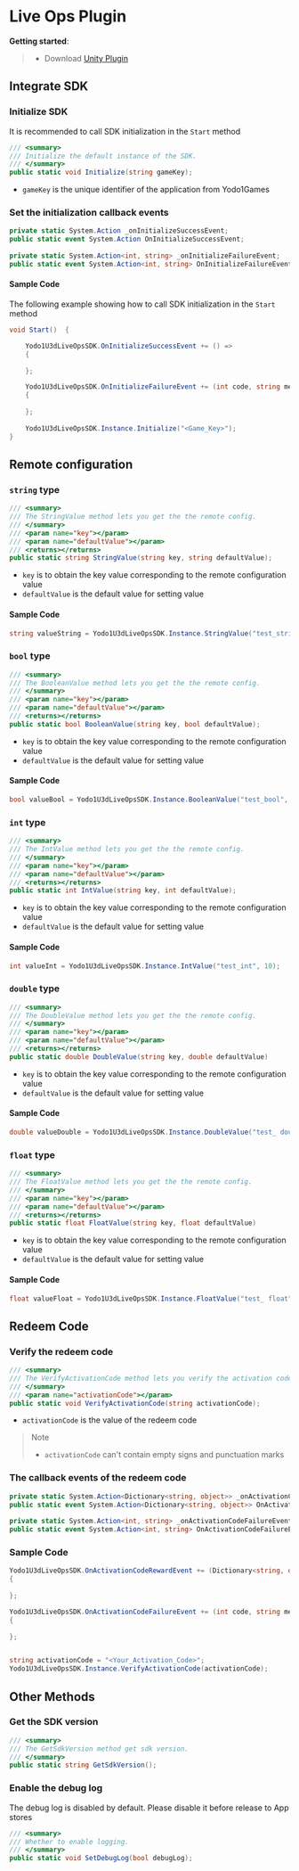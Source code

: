 # Live Ops Plugin

**Getting started**:

>* Download [Unity Plugin](https://bj-ali-opp-sdk-update.oss-cn-beijing.aliyuncs.com/Unity_Plugins/Live_Ops/Yodo1-LiveOps-1.0.0.unitypackage)

## Integrate SDK

### Initialize SDK

It is recommended to call SDK initialization in the `Start` method

```c#
/// <summary>
/// Initialize the default instance of the SDK.
/// </summary>
public static void Initialize(string gameKey);
```

* `gameKey` is the unique identifier of the application from Yodo1Games

### Set the initialization callback events

```c#
private static System.Action _onInitializeSuccessEvent;
public static event System.Action OnInitializeSuccessEvent;
   
private static System.Action<int, string> _onInitializeFailureEvent;
public static event System.Action<int, string> OnInitializeFailureEvent;
```

#### Sample Code

The following example showing how to call SDK initialization in the `Start` method

```c#
void Start()  {

	Yodo1U3dLiveOpsSDK.OnInitializeSuccessEvent += () =>
	{
		
	};

	Yodo1U3dLiveOpsSDK.OnInitializeFailureEvent += (int code, string message) =>
	{  
		
	};
	
	Yodo1U3dLiveOpsSDK.Instance.Initialize("<Game_Key>");
}
```

## Remote configuration

### `string` type

```c#
/// <summary>
/// The StringValue method lets you get the the remote config.
/// </summary>
/// <param name="key"></param>
/// <param name="defaultValue"></param>
/// <returns></returns>
public static string StringValue(string key, string defaultValue);
```

* `key` is to obtain the key value corresponding to the remote configuration value
* `defaultValue` is the default value for setting value

#### Sample Code

```c#
string valueString = Yodo1U3dLiveOpsSDK.Instance.StringValue("test_string", string.Empty);
```

### `bool` type

```c#
/// <summary>
/// The BooleanValue method lets you get the the remote config.
/// </summary>
/// <param name="key"></param>
/// <param name="defaultValue"></param>
/// <returns></returns>
public static bool BooleanValue(string key, bool defaultValue);
```

* `key` is to obtain the key value corresponding to the remote configuration value
* `defaultValue` is the default value for setting value

#### Sample Code

```c#
bool valueBool = Yodo1U3dLiveOpsSDK.Instance.BooleanValue("test_bool", false);
```

### `int` type

```c#
/// <summary>
/// The IntValue method lets you get the the remote config.
/// </summary>
/// <param name="key"></param>
/// <param name="defaultValue"></param>
/// <returns></returns>
public static int IntValue(string key, int defaultValue);
```

* `key` is to obtain the key value corresponding to the remote configuration value
* `defaultValue` is the default value for setting value

#### Sample Code

```c#
int valueInt = Yodo1U3dLiveOpsSDK.Instance.IntValue("test_int", 10);
```

### `double` type

```c#
/// <summary>
/// The DoubleValue method lets you get the the remote config.
/// </summary>
/// <param name="key"></param>
/// <param name="defaultValue"></param>
/// <returns></returns>
public static double DoubleValue(string key, double defaultValue)
```

* `key` is to obtain the key value corresponding to the remote configuration value
* `defaultValue` is the default value for setting value

#### Sample Code

```c#
double valueDouble = Yodo1U3dLiveOpsSDK.Instance.DoubleValue("test_ double", 10.0);
```

### `float` type

```c#
/// <summary>
/// The FloatValue method lets you get the the remote config.
/// </summary>
/// <param name="key"></param>
/// <param name="defaultValue"></param>
/// <returns></returns>
public static float FloatValue(string key, float defaultValue)
```

* `key` is to obtain the key value corresponding to the remote configuration value
* `defaultValue` is the default value for setting value

#### Sample Code

```c#
float valueFloat = Yodo1U3dLiveOpsSDK.Instance.FloatValue("test_ float", 10.0);
```

## Redeem Code

### Verify the redeem code

```c#
/// <summary>
/// The VerifyActivationCode method lets you verify the activation code
/// </summary>
/// <param name="activationCode"></param>
public static void VerifyActivationCode(string activationCode);
```

* `activationCode` is the value of the redeem code

> Note
>
>* `activationCode` can't contain empty signs and punctuation marks

### The callback events of the redeem code

```c#
private static System.Action<Dictionary<string, object>> _onActivationCodeRewardEvent;
public static event System.Action<Dictionary<string, object>> OnActivationCodeRewardEvent;
   
private static System.Action<int, string> _onActivationCodeFailureEvent;
public static event System.Action<int, string> OnActivationCodeFailureEvent;
```

### Sample Code

```c#
Yodo1U3dLiveOpsSDK.OnActivationCodeRewardEvent += (Dictionary<string, object> reward) =>
{
	
};

Yodo1U3dLiveOpsSDK.OnActivationCodeFailureEvent += (int code, string message) =>
{
	
};


string activationCode = "<Your_Activation_Code>";
Yodo1U3dLiveOpsSDK.Instance.VerifyActivationCode(activationCode);
```

## Other Methods

### Get the SDK version

```c#
/// <summary>
/// The GetSdkVersion method get sdk version.
/// </summary>
public static string GetSdkVersion();
```

### Enable the debug log

The debug log is disabled by default. Please disable it before release to App stores

```c#
/// <summary>
/// Whether to enable logging.
/// </summary>
public static void SetDebugLog(bool debugLog);
```
